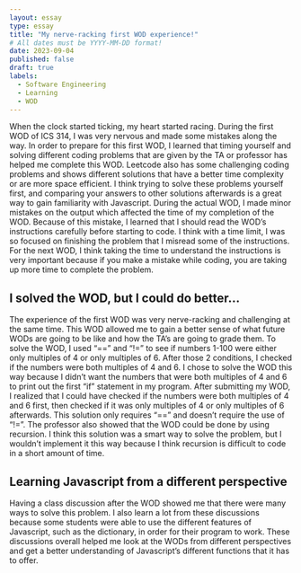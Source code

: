 ```yaml
---
layout: essay
type: essay
title: "My nerve-racking first WOD experience!"
# All dates must be YYYY-MM-DD format!
date: 2023-09-04
published: false
draft: true
labels:
  - Software Engineering
  - Learning
  - WOD
---
```


When the clock started ticking, my heart started racing. During the first WOD of ICS 314, I was very nervous and made some mistakes along the way. In order to prepare for this first WOD, I learned that timing yourself and solving different coding problems that are given by the TA or professor has helped me complete this WOD. Leetcode also has some challenging coding problems and shows different solutions that have a better time complexity or are more space efficient. I think trying to solve these problems yourself first, and comparing your answers to other solutions afterwards is a great way to gain familiarity with Javascript. During the actual WOD, I made minor mistakes on the output which affected the time of my completion of the WOD. Because of this mistake, I learned that I should read the WOD’s instructions carefully before starting to code. I think with a time limit, I was so focused on finishing the problem that I misread some of the instructions. For the next WOD, I think taking the time to understand the instructions is very important because if you make a mistake while coding, you are taking up more time to complete the problem. 

## I solved the WOD, but I could do better...
The experience of the first WOD was very nerve-racking and challenging at the same time. This WOD allowed me to gain a better sense of what future WODs are going to be like and how the TA’s are going to grade them. To solve the WOD, I used “==” and “!=” to see if numbers 1-100 were either only multiples of 4 or only multiples of 6. After those 2 conditions, I checked if the numbers were both multiples of 4 and 6. I chose to solve the WOD this way because I didn’t want the numbers that were both multiples of 4 and 6 to print out the first “if” statement in my program. After submitting my WOD, I realized that I could have checked if the numbers were both multiples of 4 and 6 first, then checked if it was only multiples of 4 or only multiples of 6 afterwards. This solution only requires “==” and doesn’t require the use of “!=”. The professor also showed that the WOD could be done by using recursion. I think this solution was a smart way to solve the problem, but I wouldn’t implement it this way because I think recursion is difficult to code in a short amount of time.

## Learning Javascript from a different perspective
Having a class discussion after the WOD showed me that there were many ways to solve this problem. I also learn a lot from these discussions because some students were able to use the different features of Javascript, such as the dictionary, in order for their program to work. These discussions overall helped me look at the WODs from different perspectives and get a better understanding of Javascript’s different functions that it has to offer. 
